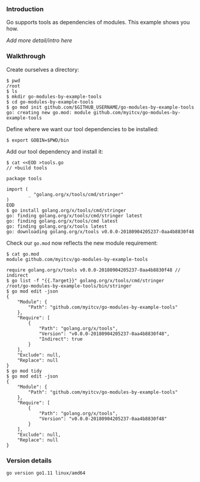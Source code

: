 <!-- __JSON: egrunner script.sh # LONG ONLINE

### Introduction

Go supports tools as dependencies of modules. This example shows you how.

_Add more detail/intro here_

### Walkthrough

Create ourselves a directory:

```
{{PrintBlock "setup" -}}
```

Define where we want our tool dependencies to be installed:


```
{{PrintBlock "set bin target" -}}
```

Add our tool dependency and install it:


```
{{PrintBlock "add tool dependency" -}}
```

Check our `go.mod` now reflects the new module requirement:


```
{{PrintBlock "check go.mod" -}}
```

### Version details

```
{{PrintBlockOut "version details" -}}
```

-->

### Introduction

Go supports tools as dependencies of modules. This example shows you how.

_Add more detail/intro here_

### Walkthrough

Create ourselves a directory:

```
$ pwd
/root
$ ls
$ mkdir go-modules-by-example-tools
$ cd go-modules-by-example-tools
$ go mod init github.com/$GITHUB_USERNAME/go-modules-by-example-tools
go: creating new go.mod: module github.com/myitcv/go-modules-by-example-tools
```

Define where we want our tool dependencies to be installed:


```
$ export GOBIN=$PWD/bin
```

Add our tool dependency and install it:


```
$ cat <<EOD >tools.go
// +build tools

package tools

import (
        _ "golang.org/x/tools/cmd/stringer"
)
EOD
$ go install golang.org/x/tools/cmd/stringer
go: finding golang.org/x/tools/cmd/stringer latest
go: finding golang.org/x/tools/cmd latest
go: finding golang.org/x/tools latest
go: downloading golang.org/x/tools v0.0.0-20180904205237-0aa4b8830f48
```

Check our `go.mod` now reflects the new module requirement:


```
$ cat go.mod
module github.com/myitcv/go-modules-by-example-tools

require golang.org/x/tools v0.0.0-20180904205237-0aa4b8830f48 // indirect
$ go list -f "{{.Target}}" golang.org/x/tools/cmd/stringer
/root/go-modules-by-example-tools/bin/stringer
$ go mod edit -json
{
	"Module": {
		"Path": "github.com/myitcv/go-modules-by-example-tools"
	},
	"Require": [
		{
			"Path": "golang.org/x/tools",
			"Version": "v0.0.0-20180904205237-0aa4b8830f48",
			"Indirect": true
		}
	],
	"Exclude": null,
	"Replace": null
}
$ go mod tidy
$ go mod edit -json
{
	"Module": {
		"Path": "github.com/myitcv/go-modules-by-example-tools"
	},
	"Require": [
		{
			"Path": "golang.org/x/tools",
			"Version": "v0.0.0-20180904205237-0aa4b8830f48"
		}
	],
	"Exclude": null,
	"Replace": null
}
```

### Version details

```
go version go1.11 linux/amd64
```

<!-- END -->
